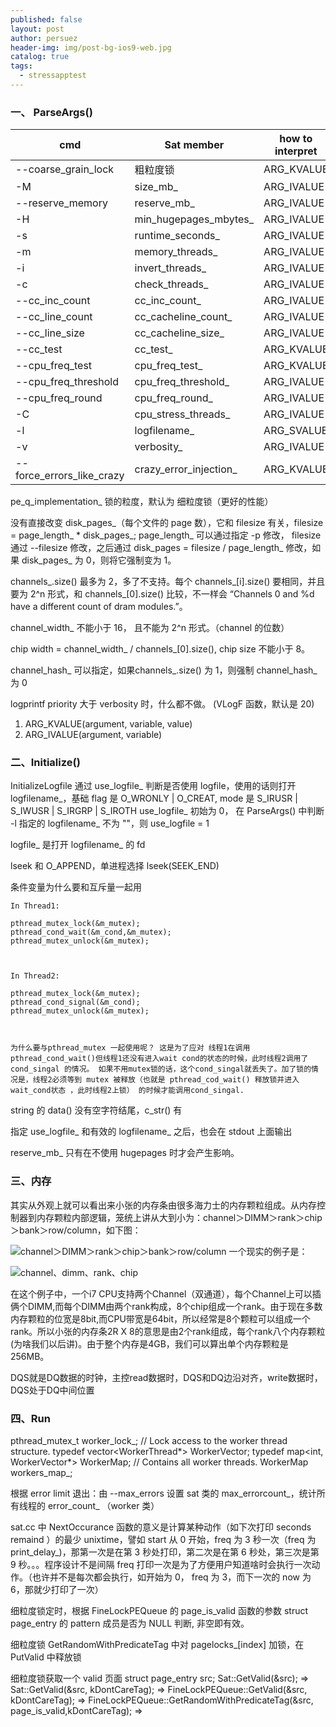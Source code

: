 ```yaml
---
published: false
layout: post
author: persuez
header-img: img/post-bg-ios9-web.jpg
catalog: true
tags:
  - stressapptest
---
```

### 一、 ParseArgs()
| cmd | Sat member | how to interpret
| --- | --- | ---
| --coarse_grain_lock | 粗粒度锁 | ARG_KVALUE
| -M | size_mb_ | ARG_IVALUE
| --reserve_memory | reserve_mb_ | ARG_IVALUE
| -H | min_hugepages_mbytes_ | ARG_IVALUE
| -s | runtime_seconds_ | ARG_IVALUE
| -m | memory_threads_ | ARG_IVALUE
| -i | invert_threads_ | ARG_IVALUE
| -c | check_threads_ | ARG_IVALUE
| --cc_inc_count | cc_inc_count_ | ARG_IVALUE
| --cc_line_count | cc_cacheline_count_ | ARG_IVALUE
| --cc_line_size | cc_cacheline_size_ | ARG_IVALUE
| --cc_test | cc_test_ | ARG_KVALUE
| --cpu_freq_test | cpu_freq_test_ | ARG_KVALUE
| --cpu_freq_threshold | cpu_freq_threshold_ | ARG_IVALUE
| --cpu_freq_round | cpu_freq_round_ | ARG_IVALUE
| -C | cpu_stress_threads_ | ARG_IVALUE
| -l | logfilename_ | ARG_SVALUE
| -v | verbosity_ | ARG_IVALUE
| --force_errors_like_crazy | crazy_error_injection_ | ARG_KVALUE

pe_q_implementation_ 锁的粒度，默认为 细粒度锁（更好的性能）

没有直接改变 disk_pages_（每个文件的  page 数），它和 filesize 有关，filesize =  page_length_ * disk_pages_; page_length_ 可以通过指定 -p 修改， filesize 通过 --filesize 修改，之后通过 disk_pages = filesize / page_length_ 修改，如果 disk_pages_ 为 0，则将它强制变为 1。

channels_.size() 最多为 2，多了不支持。每个 channels_[i].size() 要相同，并且要为 2^n 形式，和 channels_[0].size() 比较，不一样会  “Channels 0 and %d have a different count of dram modules.”。

channel_width_ 不能小于 16， 且不能为 2^n 形式。（channel 的位数）

chip width = channel_width_ / channels_[0].size(), chip size 不能小于 8。

channel_hash_ 可以指定，如果channels_.size() 为 1，则强制 channel_hash_ 为 0

logprintf priority 大于 verbosity 时，什么都不做。 (VLogF 函数，默认是 20)



1. ARG_KVALUE(argument, variable, value)
2. ARG_IVALUE(argument, variable) 

### 二、Initialize()

InitializeLogfile 通过 use_logfile_ 判断是否使用 logfile，使用的话则打开 logfilename_，基础 flag 是 O_WRONLY | O_CREAT, mode 是 S_IRUSR | S_IWUSR | S_IRGRP | S_IROTH
use_logfile_ 初始为 0， 在 ParseArgs() 中判断 -l 指定的 logfilename_ 不为 ""，则 use_logfile = 1

logfile_ 是打开 logfilename_ 的 fd

lseek 和 O_APPEND，单进程选择 lseek(SEEK_END)

条件变量为什么要和互斥量一起用

    In Thread1:

    pthread_mutex_lock(&m_mutex);   
    pthread_cond_wait(&m_cond,&m_mutex);   
    pthread_mutex_unlock(&m_mutex);  

     

    In Thread2:

    pthread_mutex_lock(&m_mutex);   
    pthread_cond_signal(&m_cond);   
    pthread_mutex_unlock(&m_mutex);  

     

    为什么要与pthread_mutex 一起使用呢？ 这是为了应对 线程1在调用pthread_cond_wait()但线程1还没有进入wait cond的状态的时候，此时线程2调用了 cond_singal 的情况。 如果不用mutex锁的话，这个cond_singal就丢失了。加了锁的情况是，线程2必须等到 mutex 被释放（也就是 pthread_cod_wait() 释放锁并进入wait_cond状态 ，此时线程2上锁） 的时候才能调用cond_singal.

string 的 data() 没有空字符结尾，c_str() 有

指定 use_logfile_ 和有效的 logfilename_ 之后，也会在 stdout 上面输出

reserve_mb_ 只有在不使用 hugepages 时才会产生影响。


### 三、内存

其实从外观上就可以看出来小张的内存条由很多海力士的内存颗粒组成。从内存控制器到内存颗粒内部逻辑，笼统上讲从大到小为：channel＞DIMM＞rank＞chip＞bank＞row/column，如下图：

![channel＞DIMM＞rank＞chip＞bank＞row/column](http://persuez-image.oss-cn-shenzhen.aliyuncs.com/2019/09/21/a23c4587d2f2d.jpg)
一个现实的例子是：

![channel、dimm、rank、chip](http://persuez-image.oss-cn-shenzhen.aliyuncs.com/2019/09/21/44fcb5d997043.jpg)


在这个例子中，一个i7 CPU支持两个Channel（双通道），每个Channel上可以插俩个DIMM,而每个DIMM由两个rank构成，8个chip组成一个rank。由于现在多数内存颗粒的位宽是8bit,而CPU带宽是64bit，所以经常是8个颗粒可以组成一个rank。所以小张的内存条2R X 8的意思是由2个rank组成，每个rank八个内存颗粒(为啥我们以后讲)。由于整个内存是4GB，我们可以算出单个内存颗粒是256MB。

DQS就是DQ数据的时钟，主控read数据时，DQS和DQ边沿对齐，write数据时，DQS处于DQ中间位置

### 四、Run
pthread_mutex_t worker_lock_;  // Lock access to the worker thread structure. 
typedef vector<WorkerThread*> WorkerVector;
typedef map<int, WorkerVector*> WorkerMap; 
// Contains all worker threads.
WorkerMap workers_map_; 

根据 error limit 退出：由 --max_errors 设置 sat 类的 max_errorcount_，统计所有线程的 error_count_  （worker 类）

sat.cc 中 NextOccurance 函数的意义是计算某种动作（如下次打印 seconds remaind ）的最少 unixtime，譬如 start 从 0 开始，freq 为 3 秒一次（freq 为 print_delay_)，那第一次是在第 3 秒处打印，第二次是在第 6 秒处，第三次是第 9 秒。。。程序设计不是间隔 freq 打印一次是为了方便用户知道啥时会执行一次动作。（也许并不是每次都会执行，如开始为 0， freq 为 3，而下一次的 now 为 6，那就少打印了一次）

细粒度锁定时，根据 FineLockPEQueue 的 page_is_valid 函数的参数 struct page_entry 的 pattern 成员是否为 NULL 判断, 非空即有效。

细粒度锁 GetRandomWithPredicateTag 中对 pagelocks_[index] 加锁，在 PutValid 中释放锁

细粒度锁获取一个 valid 页面
struct page_entry src;
Sat::GetValid(&src); => Sat::GetValid(&src, kDontCareTag); => FineLockPEQueue::GetValid(&src, kDontCareTag); => FineLockPEQueue::GetRandomWithPredicateTag(&src, page_is_valid,kDontCareTag); =>